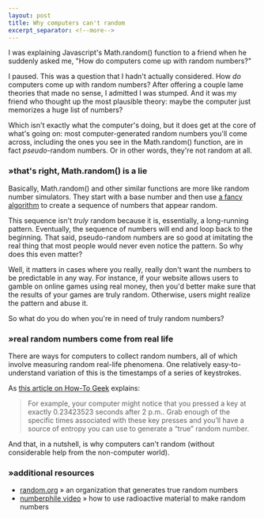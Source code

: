 ```yaml
---
layout: post
title: Why computers can't random
excerpt_separator: <!--more-->
---
```


I was explaining Javascript's Math.random() function to a friend when he suddenly asked me, "How do computers come up with random numbers?"

I paused. This was a question that I hadn't actually considered. How *do* computers come up with random numbers? After offering a couple lame theories that made no sense, I admitted I was stumped. And it was my friend who thought up the most plausible theory: maybe the computer just memorizes a huge list of numbers?

Which isn't exactly what the computer's doing, but it does get at the core of what's going on: most computer-generated random numbers you'll come across, including the ones you see in the Math.random() function, are in fact *pseudo*-random numbers. Or in other words, they're not random at all.

<!--more-->

### »that's right, Math.random() is a lie

Basically, Math.random() and other similar functions are more like random number simulators. They start with a base number and then use [a fancy algorithm](https://en.wikipedia.org/wiki/Linear_congruential_generator) to create a sequence of numbers that appear random.

This sequence isn't *truly* random because it is, essentially, a long-running pattern. Eventually, the sequence of numbers will end and loop back to the beginning. That said, pseudo-random numbers are so good at imitating the real thing that most people would never even notice the pattern. So why does this even matter?

Well, it matters in cases where you really, really don't want the numbers to be predictable in any way. For instance, if your website allows users to gamble on online games using real money, then you'd better make sure that the results of your games are truly random. Otherwise, users might realize the pattern and abuse it.

So what do you do when you're in need of truly random numbers?

### »real random numbers come from real life

There are ways for computers to collect random numbers, all of which involve measuring random real-life phenomena. One relatively easy-to-understand variation of this is the timestamps of a series of keystrokes.
 
As [this article on How-To Geek](https://www.howtogeek.com/183051/htg-explains-how-computers-generate-random-numbers/) explains:

> For example, your computer might notice that you pressed a key at exactly 0.23423523 seconds after 2 p.m.. Grab enough of the specific times associated with these key presses and you’ll have a source of entropy you can use to generate a “true” random number.

And that, in a nutshell, is why computers can't random (without considerable help from the non-computer world).

### »additional resources

* [random.org](https://www.random.org/randomness/) » an organization that generates true random numbers
* [numberphile video](https://www.youtube.com/watch?v=SxP30euw3-0) » how to use radioactive material to make random numbers

